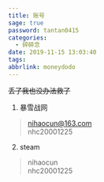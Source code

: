 ```yaml
---
title: 账号
sage: true
password: tantan0415
categories:
  - 碎碎念
date: 2019-11-15 13:03:40
tags:
abbrlink: moneydodo
---
```

~~丢了我也没办法救了~~

1. 暴雪战网
>nihaocun@163.com   
nhc20001225
2. steam
>nihaocun   
nhc20001225